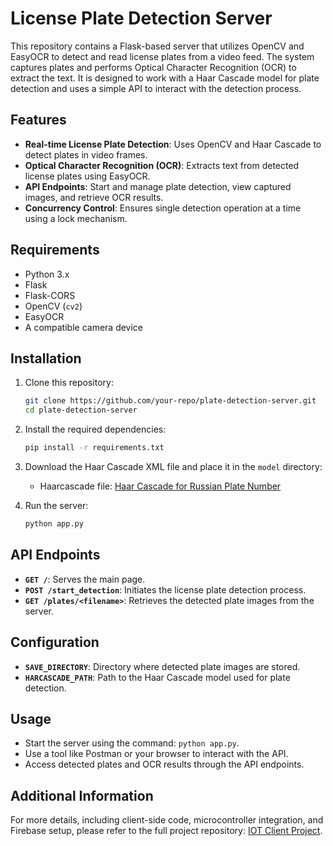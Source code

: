 # License Plate Detection Server

This repository contains a Flask-based server that utilizes OpenCV and EasyOCR to detect and read license plates from a video feed. The system captures plates and performs Optical Character Recognition (OCR) to extract the text. It is designed to work with a Haar Cascade model for plate detection and uses a simple API to interact with the detection process.

## Features

- **Real-time License Plate Detection**: Uses OpenCV and Haar Cascade to detect plates in video frames.
- **Optical Character Recognition (OCR)**: Extracts text from detected license plates using EasyOCR.
- **API Endpoints**: Start and manage plate detection, view captured images, and retrieve OCR results.
- **Concurrency Control**: Ensures single detection operation at a time using a lock mechanism.

## Requirements

- Python 3.x
- Flask
- Flask-CORS
- OpenCV (`cv2`)
- EasyOCR
- A compatible camera device

## Installation

1. Clone this repository:
   ```bash
   git clone https://github.com/your-repo/plate-detection-server.git
   cd plate-detection-server
   ```

2. Install the required dependencies:
   ```bash
   pip install -r requirements.txt
   ```

3. Download the Haar Cascade XML file and place it in the `model` directory:
   - Haarcascade file: [Haar Cascade for Russian Plate Number](https://github.com/opencv/opencv/tree/master/data/haarcascades)

4. Run the server:
   ```bash
   python app.py
   ```

## API Endpoints

- **`GET /`**: Serves the main page.
- **`POST /start_detection`**: Initiates the license plate detection process.
- **`GET /plates/<filename>`**: Retrieves the detected plate images from the server.

## Configuration

- **`SAVE_DIRECTORY`**: Directory where detected plate images are stored.
- **`HARCASCADE_PATH`**: Path to the Haar Cascade model used for plate detection.

## Usage

- Start the server using the command: `python app.py`.
- Use a tool like Postman or your browser to interact with the API.
- Access detected plates and OCR results through the API endpoints.

## Additional Information

For more details, including client-side code, microcontroller integration, and Firebase setup, please refer to the full project repository: [IOT Client Project](https://github.com/alien2112/iot-client).
